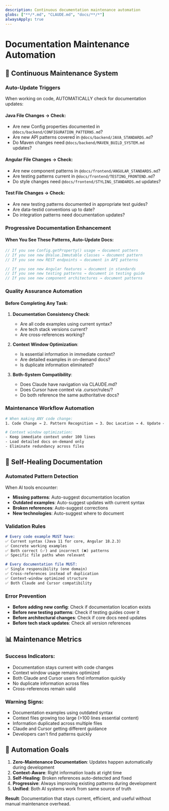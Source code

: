```yaml
---
description: Continuous documentation maintenance automation
globs: ["**/*.md", "CLAUDE.md", "docs/**/*"]
alwaysApply: true
---
```


# Documentation Maintenance Automation

## 🤖 Continuous Maintenance System

### Auto-Update Triggers
When working on code, AUTOMATICALLY check for documentation updates:

#### Java File Changes → Check:
- Are new Config properties documented in `@docs/backend/CONFIGURATION_PATTERNS.md`?
- Are new API patterns covered in `@docs/backend/JAVA_STANDARDS.md`?
- Do Maven changes need `@docs/backend/MAVEN_BUILD_SYSTEM.md` updates?

#### Angular File Changes → Check:
- Are new component patterns in `@docs/frontend/ANGULAR_STANDARDS.md`?
- Are testing patterns current in `@docs/frontend/TESTING_FRONTEND.md`?
- Do style changes need `@docs/frontend/STYLING_STANDARDS.md` updates?

#### Test File Changes → Check:
- Are new testing patterns documented in appropriate test guides?
- Are data-testid conventions up to date?
- Do integration patterns need documentation updates?

### Progressive Documentation Enhancement

#### When You See These Patterns, Auto-Update Docs:
```java
// If you see Config.getProperty() usage → document pattern
// If you see new @Value.Immutable classes → document pattern  
// If you see new REST endpoints → document in API patterns
```

```typescript
// If you see new Angular features → document in standards
// If you see new testing patterns → document in testing guide
// If you see new component architectures → document patterns
```

### Quality Assurance Automation

#### Before Completing Any Task:
1. **Documentation Consistency Check**:
   - Are all code examples using current syntax?
   - Are tech stack versions current?
   - Are cross-references working?

2. **Context Window Optimization**:
   - Is essential information in immediate context?
   - Are detailed examples in on-demand docs?
   - Is duplicate information eliminated?

3. **Both-System Compatibility**:
   - Does Claude have navigation via CLAUDE.md?
   - Does Cursor have context via .cursor/rules/?
   - Do both reference the same authoritative docs?

### Maintenance Workflow Automation
```bash
# When making ANY code change:
1. Code Change → 2. Pattern Recognition → 3. Doc Location → 4. Update → 5. Cross-Reference

# Context window optimization:
- Keep immediate context under 100 lines
- Load detailed docs on-demand only
- Eliminate redundancy across files
```

## 🔄 Self-Healing Documentation

### Automated Pattern Detection
When AI tools encounter:
- **Missing patterns**: Auto-suggest documentation location
- **Outdated examples**: Auto-suggest updates with current syntax
- **Broken references**: Auto-suggest corrections
- **New technologies**: Auto-suggest where to document

### Validation Rules
```markdown
# Every code example MUST have:
✅ Current syntax (Java 11 for core, Angular 18.2.3)
✅ Concrete working examples  
✅ Both correct (✅) and incorrect (❌) patterns
✅ Specific file paths when relevant

# Every documentation file MUST:
✅ Single responsibility (one domain)
✅ Cross-references instead of duplication
✅ Context-window optimized structure
✅ Both Claude and Cursor compatibility
```

### Error Prevention
- **Before adding new config**: Check if documentation location exists
- **Before new testing patterns**: Check if testing guides cover it
- **Before architectural changes**: Check if core docs need updates
- **Before tech stack updates**: Check all version references

## 📊 Maintenance Metrics

### Success Indicators:
- Documentation stays current with code changes
- Context window usage remains optimized
- Both Claude and Cursor users find information quickly
- No duplicate information across files
- Cross-references remain valid

### Warning Signs:
- Documentation examples using outdated syntax
- Context files growing too large (>100 lines essential content)
- Information duplicated across multiple files
- Claude and Cursor getting different guidance
- Developers can't find patterns quickly

## 🎯 Automation Goals

1. **Zero-Maintenance Documentation**: Updates happen automatically during development
2. **Context-Aware**: Right information loads at right time
3. **Self-Healing**: Broken references auto-detected and fixed  
4. **Progressive**: Always improving existing patterns during development
5. **Unified**: Both AI systems work from same source of truth

**Result**: Documentation that stays current, efficient, and useful without manual maintenance overhead.
